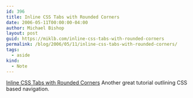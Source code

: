 ```yaml
---
id: 396
title: Inline CSS Tabs with Rounded Corners
date: 2006-05-11T00:00:00-04:00
author: Michael Bishop
layout: post
guid: https://miklb.com/inline-css-tabs-with-rounded-corners
permalink: /blog/2006/05/11/inline-css-tabs-with-rounded-corners/
tags:
  - aside
kind:
  - Note
---
```

<p><a href="http://feeds.feedburner.com/smileycat?m=154">Inline CSS Tabs with Rounded Corners</a>
Another great tutorial outlining CSS based navigation.</p>